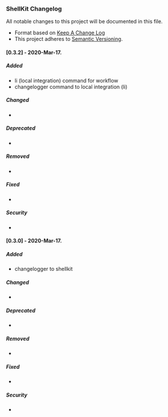 ### ShellKit Changelog

All notable changes to this project will be documented in this file.

* Format based on [Keep A Change Log](https://keepachangelog.com/en/1.0.0/)
* This project adheres to [Semantic Versioning](http://semver.org/).

#### [0.3.2] - 2020-Mar-17.
##### Added
- li (local integration) command for workflow
- changelogger command to local integration (li)

##### Changed
-

##### Deprecated
-

##### Removed
-

##### Fixed
-

##### Security
-

#### [0.3.0] - 2020-Mar-17.
##### Added
- changelogger to shellkit

##### Changed
-

##### Deprecated
-

##### Removed
-

##### Fixed
-

##### Security
-
